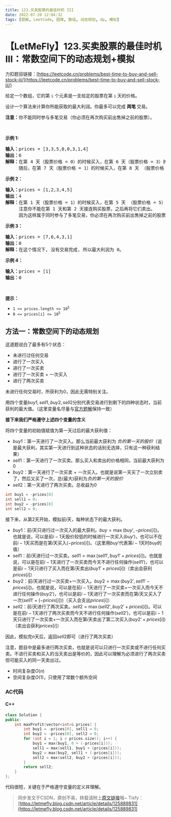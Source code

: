 ```yaml
---
title: 123.买卖股票的最佳时机 III
date: 2022-07-20 12:04:32
tags: [题解, LeetCode, 困难, 数组, 动态规划, dp, 模拟]
---
```


# 【LetMeFly】123.买卖股票的最佳时机 III：常数空间下的动态规划+模拟

力扣题目链接：[https://leetcode.cn/problems/best-time-to-buy-and-sell-stock-iii/](https://leetcode.cn/problems/best-time-to-buy-and-sell-stock-iii/)

<p>给定一个数组，它的第<em> </em><code>i</code> 个元素是一支给定的股票在第 <code>i</code><em> </em>天的价格。</p>

<p>设计一个算法来计算你所能获取的最大利润。你最多可以完成 <strong>两笔 </strong>交易。</p>

<p><strong>注意：</strong>你不能同时参与多笔交易（你必须在再次购买前出售掉之前的股票）。</p>

<p> </p>

<p><strong>示例 1:</strong></p>

<pre>
<strong>输入：</strong>prices = [3,3,5,0,0,3,1,4]
<strong>输出：</strong>6
<strong>解释：</strong>在第 4 天（股票价格 = 0）的时候买入，在第 6 天（股票价格 = 3）的时候卖出，这笔交易所能获得利润 = 3-0 = 3 。
     随后，在第 7 天（股票价格 = 1）的时候买入，在第 8 天 （股票价格 = 4）的时候卖出，这笔交易所能获得利润 = 4-1 = 3 。</pre>

<p><strong>示例 2：</strong></p>

<pre>
<strong>输入：</strong>prices = [1,2,3,4,5]
<strong>输出：</strong>4
<strong>解释：</strong>在第 1 天（股票价格 = 1）的时候买入，在第 5 天 （股票价格 = 5）的时候卖出, 这笔交易所能获得利润 = 5-1 = 4 。   
     注意你不能在第 1 天和第 2 天接连购买股票，之后再将它们卖出。   
     因为这样属于同时参与了多笔交易，你必须在再次购买前出售掉之前的股票。
</pre>

<p><strong>示例 3：</strong></p>

<pre>
<strong>输入：</strong>prices = [7,6,4,3,1] 
<strong>输出：</strong>0 
<strong>解释：</strong>在这个情况下, 没有交易完成, 所以最大利润为 0。</pre>

<p><strong>示例 4：</strong></p>

<pre>
<strong>输入：</strong>prices = [1]
<strong>输出：</strong>0
</pre>

<p> </p>

<p><strong>提示：</strong></p>

<ul>
	<li><code>1 <= prices.length <= 10<sup>5</sup></code></li>
	<li><code>0 <= prices[i] <= 10<sup>5</sup></code></li>
</ul>


    
## 方法一：常数空间下的动态规划

这道题说白了最多有$5$个状态：

+ 未进行过任何交易
+ 进行了一次买入
+ 进行了一次买卖
+ 进行了一次买卖 + 一次买入
+ 进行了两次买卖

未进行任何交易时，所获利为$0$，因此无需特别关注。

用四个变量$buy1, sell1, buy2, sell2$分别代表交易进行到剩下的四种状态时，当前获利的最大值。（这里变量名尽量与[官方题解](https://leetcode.cn/problems/best-time-to-buy-and-sell-stock-iii/solution/mai-mai-gu-piao-de-zui-jia-shi-ji-iii-by-wrnt/)保持一致）

**接下来我们严格遵守上述四个变量的含义**

将四个变量的初始值赋值为第一天过后的最大获利值：

+ $buy1$：第一天进行了一次买入。那么当前最大获利为 $负的第一天的股价$（说是最大获利，其实第一天进行到这种状态的话别无选择，只有这一种获利结果）
+ $sell1$：第一天进行了一次买卖。那么买入和卖出的价格相同，当前最大获利为$0$
+ $buy2$：第一天进行了一次买卖 + 一次买入。也就是说第一天买了一次立刻卖了，然后又买了一次，总(最大)获利为$负的第一天的股价$
+ $sell2$：第一天进行了两次买卖。总收益为$0$

```cpp
int buy1 = -prices[0]
int sell1 = 0;
int buy2 = -prices[0]
int sell2 = 0;
```

接下来，从第$2$天开始，模拟前$i$天，每种状态下的最大获利。

+ $buy1$：前$i$天只进行过一次买入的最大获利。$buy=\max(buy', -prices[i])$。也就是说，可以是前$i-1$天股价较低的时候进行一次买入($buy'$)，也可以不在前$i-1$天买而是在第$i$天买入($-prices[i]$)。（这里用$buy'$代表第$i-1$天时$buy$的值）
+ $sell1$：前$i$天进行过一次买卖。$sell1=\max(sell1', buy1' + prices[i])$。也就是说，可以是在前$i-1$天进行了一次买卖而今天不进行任何操作($sell1'$)，也可以是前$i-1$天只进行了买入而在第$i$天卖出($buy1'+prices[i]$)（卖出会获利$prices[i]$）
+ $buy2$：前$i$天进行过一次买卖+一次买入。$buy2=\max(buy2', sell1'-prices[i])$。也就是说，可以是在前$i-1$天进行了一次买卖+一次买入而今天不进行任何操作($buy2'$)，也可以是前$i-1$天进行了一次买卖而在第$i$天又买入了一次($sell1' + (-prices[i])$)（买入会支出$prices[i]$）
+ $sell2$：前$i$天进行了两次买卖。$sell2=\max(sell2',buy2'+prices[i])$。可以是在前$i-1$天进行了两次买卖而今天不进行任何操作($sell2'$)，也可以是前$i-1$天只进行了一次买卖+一次买入而在第$i$天卖出了第二次买入($buy2'+prices[i]$)（卖出会获利$prices[i]$）

因此，模拟完$n$天后，返回$sell2$即可（进行了两次买卖）

注意，题目中是最多进行两次买卖，也就是说可以只进行一次买卖或不进行任何买卖。不进行买卖和买入的当天卖出是等价的，因此可以理解为必须进行了两次买卖但可能买入的同一天卖出过。

+ 时间复杂度$O(n)$
+ 空间复杂度$O(1)$，只使用了常数个额外空间

### AC代码

#### C++

```cpp
class Solution {
public:
    int maxProfit(vector<int>& prices) {
        int buy1 = -prices[0], sell1 = 0;
        int buy2 = -prices[0], sell2 = 0;
        for (int i = 1; i < prices.size(); i++) {
            buy1 = max(buy1, 0 + (-prices[i]));
            sell1 = max(sell1, buy1 + (prices[i]));
            buy2 = max(buy2, sell1 + (-prices[i]));
            sell2 = max(sell2, buy2 + (prices[i]));
        }
        return sell2;
    }
};
```

代码很短，关键在于严格遵守变量的定义并理解。

> 同步发文于CSDN，原创不易，转载请附上[原文链接](https://leetcode.letmefly.xyz/2022/07/20/LeetCode%200123.%E4%B9%B0%E5%8D%96%E8%82%A1%E7%A5%A8%E7%9A%84%E6%9C%80%E4%BD%B3%E6%97%B6%E6%9C%BAIII/)哦~
> Tisfy：[https://letmefly.blog.csdn.net/article/details/125889831](https://letmefly.blog.csdn.net/article/details/125889831)

